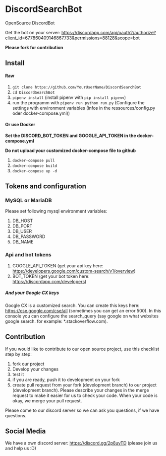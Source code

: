 # DiscordSearchBot
OpenSource DiscordBot

Get the bot on your server: https://discordapp.com/api/oauth2/authorize?client_id=677860409146867733&permissions=88128&scope=bot

**Please fork for contribution**

## Install

#### Raw
1. ``git clone https://github.com/YourUserName/DiscordSearchBot``
2. ``cd DiscordSearchBot``
3. ``pipenv install`` (install pipenv with ``pip install pipenv``)
4. run the programm with ``pipenv run python run.py`` (Configure the settings with environment variables (infos in the ressources/config.py oder docker-compose.yml))

#### Or use Docker
**Set the DISCORD_BOT_TOKEN and GOOGLE_API_TOKEN in the docker-compose.yml**

**Do not upload your customized docker-compose file to github**
1. ``docker-compose pull``
2. ``docker-compose build``
3. ``docker-compose up -d``

## Tokens and configuration

### MySQL or MariaDB

Please set following mysql environment variables:
1. DB_HOST
2. DB_PORT
3. DB_USER
4. DB_PASSWORD
5. DB_NAME

### Api and bot tokens

1. GOOGLE_API_TOKEN (get your api key here: https://developers.google.com/custom-search/v1/overview)
2. BOT_TOKEN (get your bot token here: https://discordapp.com/developers)

##### And your Google CX keys

Google CX is a customized search. You can create this keys here: https://cse.google.com/cse/all (sometimes you can get an error 500).
In this console you can configure the search_query (say google on what websites google search. for example: *.stackoverflow.com).

## Contribution

If you would like to contribute to our open source project, use this checklist step by step:

1. fork our project
2. Develop your changes
3. test it
4. if you are ready, push it to development on your fork
5. create pull request from your fork (development branch) to our project (development branch).
Please describe your changes in the merge request to make it easier for us to check your code.
When your code is okay, we merge your pull request.

Please come to our discord server so we can ask you questions, if we have questions.

## Social Media

We have a own discord server: https://discord.gg/2p8uvTD (please join us and help us :D)
